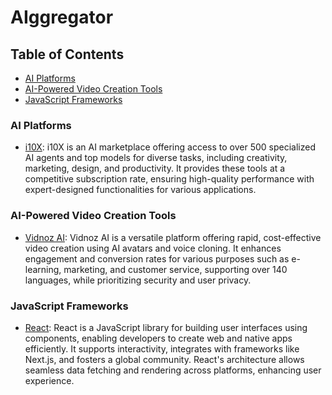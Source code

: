 # AIggregator

## Table of Contents

- [AI Platforms](#ai-platforms)
- [AI-Powered Video Creation Tools](#ai-powered-video-creation-tools)
- [JavaScript Frameworks](#javascript-frameworks)

### AI Platforms
- [i10X](https://i10x.ai/): i10X is an AI marketplace offering access to over 500 specialized AI agents and top models for diverse tasks, including creativity, marketing, design, and productivity. It provides these tools at a competitive subscription rate, ensuring high-quality performance with expert-designed functionalities for various applications.

### AI-Powered Video Creation Tools
- [Vidnoz AI](https://www.vidnoz.com): Vidnoz AI is a versatile platform offering rapid, cost-effective video creation using AI avatars and voice cloning. It enhances engagement and conversion rates for various purposes such as e-learning, marketing, and customer service, supporting over 140 languages, while prioritizing security and user privacy.

### JavaScript Frameworks
- [React](https://react.dev): React is a JavaScript library for building user interfaces using components, enabling developers to create web and native apps efficiently. It supports interactivity, integrates with frameworks like Next.js, and fosters a global community. React's architecture allows seamless data fetching and rendering across platforms, enhancing user experience.